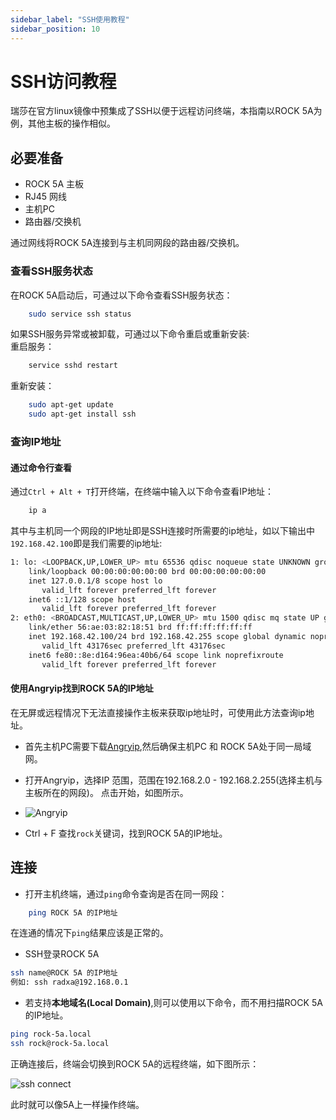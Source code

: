 ```yaml
---
sidebar_label: "SSH使用教程"
sidebar_position: 10
---
```


# SSH访问教程

瑞莎在官方linux镜像中预集成了SSH以便于远程访问终端，本指南以ROCK 5A为例，其他主板的操作相似。

## 必要准备

- ROCK 5A 主板
- RJ45 网线
- 主机PC
- 路由器/交换机

通过网线将ROCK 5A连接到与主机同网段的路由器/交换机。

### 查看SSH服务状态

在ROCK 5A启动后，可通过以下命令查看SSH服务状态：

```bash
	sudo service ssh status
```

如果SSH服务异常或被卸载，可通过以下命令重启或重新安装:  
重启服务：

```bash
    service sshd restart
```

重新安装：

```bash
    sudo apt-get update
    sudo apt-get install ssh
```

### 查询IP地址

#### 通过命令行查看

通过`Ctrl + Alt + T`打开终端，在终端中输入以下命令查看IP地址：

```bash
    ip a
```

其中与主机同一个网段的IP地址即是SSH连接时所需要的ip地址，如以下输出中`192.168.42.100`即是我们需要的ip地址:

```bash
1: lo: <LOOPBACK,UP,LOWER_UP> mtu 65536 qdisc noqueue state UNKNOWN group default qlen 1000
    link/loopback 00:00:00:00:00:00 brd 00:00:00:00:00:00
    inet 127.0.0.1/8 scope host lo
       valid_lft forever preferred_lft forever
    inet6 ::1/128 scope host
       valid_lft forever preferred_lft forever
2: eth0: <BROADCAST,MULTICAST,UP,LOWER_UP> mtu 1500 qdisc mq state UP group default qlen 1000
    link/ether 56:ae:03:82:18:51 brd ff:ff:ff:ff:ff:ff
    inet 192.168.42.100/24 brd 192.168.42.255 scope global dynamic noprefixroute eth0
       valid_lft 43176sec preferred_lft 43176sec
    inet6 fe80::8e:d164:96ea:40b6/64 scope link noprefixroute
       valid_lft forever preferred_lft forever

```

#### 使用Angryip找到ROCK 5A的IP地址

在无屏或远程情况下无法直接操作主板来获取ip地址时，可使用此方法查询ip地址。

- 首先主机PC需要下载[Angryip](https://angryip.org/download/),然后确保主机PC 和 ROCK 5A处于同一局域网。

- 打开Angryip，选择IP 范围，范围在192.168.2.0 - 192.168.2.255(选择主机与主板所在的网段)。 点击开始，如图所示。

- ![Angryip](/img/configuration/ssh-Angryip.webp)

- Ctrl + F 查找`rock`关键词，找到ROCK 5A的IP地址。

## 连接

- 打开主机终端，通过`ping`命令查询是否在同一网段：

```bash
    ping ROCK 5A 的IP地址
```

在连通的情况下`ping`结果应该是正常的。

- SSH登录ROCK 5A

```bash
ssh name@ROCK 5A 的IP地址
例如: ssh radxa@192.168.0.1
```

- 若支持**本地域名(Local Domain)**,则可以使用以下命令，而不用扫描ROCK 5A的IP地址。

```bash
ping rock-5a.local
ssh rock@rock-5a.local
```

正确连接后，终端会切换到ROCK 5A的远程终端，如下图所示：

![ssh connect](/img/configuration/ssh-connect.webp)

此时就可以像5A上一样操作终端。
